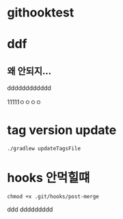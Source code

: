 # githooktest
# ddf
## 왜 안되지...
dddddddddddd

11111ㅇㅇㅇㅇ

# tag version update
```shell
./gradlew updateTagsFile
```

# hooks 안먹힐떄 
```shell
chmod +x .git/hooks/post-merge
```
ddd
ddddddddd